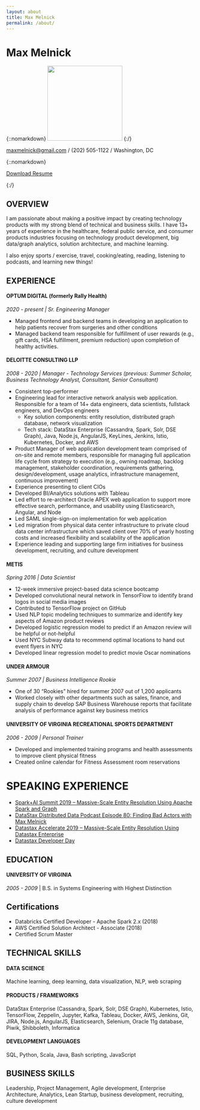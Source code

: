 ```yaml
---
layout: about
title: Max Melnick
permalink: /about/
---
```


# Max Melnick

{::nomarkdown}
<img class="img-circle" height="200" src="/assets/images/author.jpg" width="200"></img>
{:/}

[maxmelnick@gmail.com](mailto:maxmelnick@gmail.com) / (202) 505-1122 / Washington, DC

{::nomarkdown}
<p>
	<a id="resume-download-button" class="btn btn-primary btn-download" href="https://www.dropbox.com/s/9jhlr2od9k2kmgk/Max%20Melnick%20Resume.pdf?dl=0">
	    Download Resume
	</a>
</p>
{:/}

## OVERVIEW
I am passionate about making a positive impact by creating technology products with my strong blend of technical and business skills. I have 13+ years of experience in the healthcare, federal public service, and consumer products industries focusing on technology product development, big data/graph analytics, solution architecture, and machine learning.

I also enjoy sports / exercise, travel, cooking/eating, reading, listening to podcasts, and learning new things!

## EXPERIENCE

#### OPTUM DIGITAL (formerly Rally Health)

*2020 - present \| Sr. Engineering Manager*

- Managed frontend and backend teams in developing an application to help patients recover from surgeries and other conditions
- Managed backend team responsible for fulfillment of user rewards (e.g., gift cards, HSA fulfillment, premium reduction) upon completion of healthy activities.

#### DELOITTE CONSULTING LLP

*2008 - 2020 \| Manager - Technology Services (previous: Summer Scholar, Business Technology Analyst, Consultant, Senior Consultant)*

- Consistent top-performer
- Engineering lead for interactive network analysis web application. Responsible for a team of 14+ data engineers, data scientists, fullstack engineers, and DevOps engineers
  - Key solution components: entity resolution, distributed graph database, network visualization
  - Tech stack: DataStax Enterprise (Cassandra, Spark, Solr, DSE Graph), Java, Node.js, AngularJS, KeyLines, Jenkins, Istio, Kubernetes, Docker, and AWS
- Product Manager of web application development team comprised of on-site and remote members, responsible for managing full application life cycle from strategy to execution (e.g., owning roadmap, backlog management, stakeholder coordination, requirements gathering, design/development, usage analytics, infrastructure management, continuous improvement)
- Experience presenting to client CIOs
- Developed BI/Analytics solutions with Tableau
- Led effort to re-architect Oracle APEX web application to support more effective search, performance, and usability using Elasticsearch, Angular, and Node
- Led SAML single-sign-on implementation for web application
- Led migration from physical data center infrastructure to private cloud data center infrastructure which saved client over 70% of yearly hosting costs and increased flexibility and scalability of the application
- Experience leading and supporting large firm initiatives for business development, recruiting, and culture development

#### METIS

*Spring 2016 \| Data Scientist*

- 12-week immersive project-based data science bootcamp
- Developed convolutional neural network in TensorFlow to identify brand logos in social media images
- Contributed to TensorFlow project on GitHub
- Used NLP topic modeling techniques to summarize and identify key aspects of Amazon product reviews
- Developed logistic regression model to predict if an Amazon review will be helpful or not-helpful
- Used NYC Subway data to recommend optimal locations to hand out event flyers in NYC
- Developed linear regression model to predict movie Oscar nominations


#### UNDER ARMOUR

*Summer 2007 \| Business Intelligence Rookie*

- One of 30 “Rookies” hired for summer 2007 out of 1,200 applicants
- Worked closely with other departments such as sales, finance, and supply chain to develop SAP Business Warehouse reports that facilitate analysis of performance against key business metrics


#### UNIVERSITY OF VIRGINIA RECREATIONAL SPORTS DEPARTMENT
*2006 - 2009 \| Personal Trainer*

- Developed and implemented training programs and health assessments to improve client physical fitness
- Created online calendar for Fitness Assessment room reservations

# SPEAKING EXPERIENCE

- [Spark+AI Summit 2019 – Massive-Scale Entity Resolution Using Apache Spark and Graph](https://databricks.com/session/massive-scale-entity-resolution-using-the-power-of-apache-spark-and-graph)
- [DataStax Distributed Data Podcast Episode 80: Finding Bad Actors with Max Melnick](https://www.youtube.com/watch?v=PHZu-DY6ofY)
- [Datastax Accelerate 2019 – Massive-Scale Entity Resolution Using Datastax Enterprise](https://www.datastax.com/resources/video/datastax-accelerate-2019-massive-scale-entity-resolution-using-power-datastax)
- [Datastax Developer Day](https://www.youtube.com/watch?v=Qsd7WfOahgA)


## EDUCATION


#### UNIVERSITY OF VIRGINIA

*2005 - 2009* \| B.S. in Systems Engineering with Highest Distinction

## Certifications

- Databricks Certified Developer - Apache Spark 2.x (2018)
- AWS Certified Solution Architect - Associate (2018)
- Certified Scrum Master

## TECHNICAL SKILLS

#### DATA SCIENCE

Machine learning, deep learning, data visualization, NLP, web scraping

#### PRODUCTS / FRAMEWORKS

DataStax Enterprise (Cassandra, Spark, Solr, DSE Graph), Kubernetes, Istio, TensorFlow, Zeppelin, Jupyter, Kafka, Tableau, Docker, AWS, Jenkins, Git, JIRA, Node.js, AngularJS, Elasticsearch, Selenium, Oracle 11g database, Piwik, Shibboleth, Informatica

#### DEVELOPMENT LANGUAGES

SQL, Python, Scala, Java, Bash scripting, JavaScript

## BUSINESS SKILLS

Leadership, Project Management, Agile development, Enterprise Architecture, Analytics, Lean Startup, business development, recruiting, culture development
